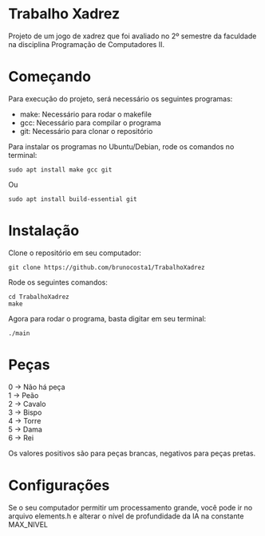 # Trabalho Xadrez

Projeto de um jogo de xadrez que foi avaliado no 2º semestre da faculdade na disciplina Programação de Computadores II.

# Começando

Para execução do projeto, será necessário os seguintes programas:

- make: Necessário para rodar o makefile
- gcc: Necessário para compilar o programa
- git: Necessário para clonar o repositório

Para instalar os programas no Ubuntu/Debian, rode os comandos no terminal:

```
sudo apt install make gcc git
```

Ou

```
sudo apt install build-essential git
```

# Instalação

Clone o repositório em seu computador:

```
git clone https://github.com/brunocosta1/TrabalhoXadrez
```
Rode os seguintes comandos:

```
cd TrabalhoXadrez
make
```
Agora para rodar o programa, basta digitar em seu terminal:

```
./main
```

# Peças

0 -> Não há peça  
1 -> Peão  
2 -> Cavalo  
3 -> Bispo  
4 -> Torre  
5 -> Dama  
6 -> Rei  

Os valores positivos são para peças brancas, negativos para peças pretas.  

# Configurações

Se o seu computador permitir um processamento grande, você pode ir no arquivo elements.h e alterar o nível de profundidade da IA na constante MAX_NIVEL 


